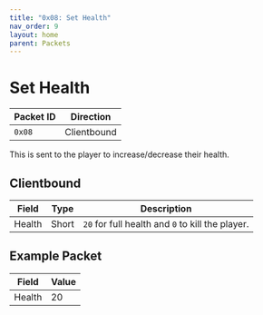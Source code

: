 ```yaml
---
title: "0x08: Set Health"
nav_order: 9
layout: home
parent: Packets
---
```


# Set Health

| Packet ID | Direction   |
| --------- | ----------- |
| `0x08`    | Clientbound |

This is sent to the player to increase/decrease their health.

## Clientbound

| Field  | Type  | Description                                      |
| ------ | ----- | ------------------------------------------------ |
| Health | Short | `20` for full health and `0` to kill the player. |

## Example Packet

| Field | Value | 
| --- | --- |
| Health | 20 |
